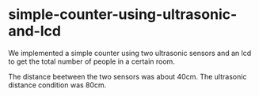 # simple-counter-using-ultrasonic-and-lcd
We implemented a simple counter using two ultrasonic sensors and an lcd to get the total number of people in a certain room.


The distance beetween the two sensors was about 40cm.
The ultrasonic distance condition was 80cm.
